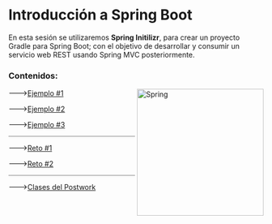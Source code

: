 # Introducción a Spring Boot

En esta sesión se utilizaremos **Spring Initilizr**, para crear un proyecto Gradle para Spring Boot; con el objetivo
de desarrollar y consumir un servicio web REST usando Spring MVC posteriormente.

### Contenidos:

<img align="right" src="https://pbs.twimg.com/profile_images/1235868806079057921/fTL08u_H_400x400.png" alt="Spring" width="250"/>

--->[Ejemplo #1](./Ejemplo%201.md)

--->[Ejemplo #2](./Ejemplo%202.md)

--->[Ejemplo #3](./Ejemplo%203.md)

<hr style="background-color:gray" width="250">

--->[Reto #1](./Reto%2001.md)

--->[Reto #2](./Reto%2002.md)

<hr style="background-color:gray" width="250">

--->[Clases del Postwork](./Postwork)


